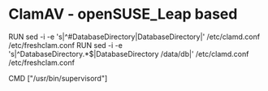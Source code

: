 # ClamAV - openSUSE_Leap based

RUN sed -i -e 's|^#DatabaseDirectory|DatabaseDirectory|' /etc/clamd.conf /etc/freshclam.conf
RUN sed -i -e 's|^DatabaseDirectory.*$|DatabaseDirectory /data/db|' /etc/clamd.conf /etc/freshclam.conf

CMD ["/usr/bin/supervisord"]
